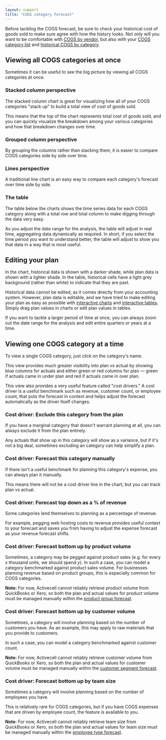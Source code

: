 ```yaml
---
layout: support
title: "COGS category forecast"
---
```


Before tackling the COGS forecast, be sure to check your historical cost of goods sold to make sure agree with how the history looks. Not only will you want to be comfortable with [COGS by vendor](), but also with your [COGS category list]() and [historical COGS by category]().

## Viewing all COGS categories at once

Sometimes it can be useful to see the big picture by viewing all COGS categories at once.

### Stacked column perspective

The stacked column chart is great for visualizing how all of your COGS categories "stack up" to build a total view of cost of goods sold.

<!-- screenshot -->

This means that the top of the chart represents total cost of goods sold, and you can quickly visualize the breakdown among your various categories and how that breakdown changes over time.

### Grouped column perspective

By grouping the columns rather than stacking them, it is easier to compare COGS categories side by side over time.

<!-- screenshot -->

### Lines perspective

<!-- screenshot -->

A traditional line chart is an easy way to compare each category's forecast over time side by side.

### The table

The table below the charts shows the time series data for each COGS category along with a total row and total column to make digging through the data very easy.

<!-- screenshot -->

As you adjust the date range for the analysis, the table will adjust in real time, aggregating data dynamically as required. In short, if you select the time period you want to understand better, the table will adjust to show you that data in a way that is most useful.

## Editing your plan

In the chart, historical data is shown with a darker shade, while plan data is shown with a lighter shade. In the table, historical cells have a light grey background (rather than white) to indicate that they are past.

Historical data cannot be edited, as it comes directly from your accounting system. However, plan data is editable, and we have tried to make editing your plan as easy as possible with [interactive charts]() and [interactive tables](). Simply drag plan values in charts or edit plan values in tables.

If you want to tackle a larger period of time at once, you can always zoom out the date range for the analysis and edit entire quarters or years at a time.

## Viewing one COGS category at a time

To view a single COGS category, just click on the category's name.

<!-- screenshot -->

This view provides much greater visibility into plan vs actual by showing blue columns for actuals and either green or red columns for plan — green if actuals came in under plan and red if actuals came in over plan.

<!-- screenshot -->

This view also provides a very useful feature called "cost drivers." A cost driver is a useful benchmark such as revenue, customer count, or employee count, that puts the forecast in context and helps adjust the forecast automatically as the driver itself changes.

### Cost driver: Exclude this category from the plan

If you have a marginal category that doesn't warrant planning at all, you can always exclude it from the plan entirely.

<!-- screenshot -->

Any actuals that show up in this category will show as a variance, but if it's not a big deal, sometimes excluding an category can help simplify a plan.

### Cost driver: Forecast this category manually

If there isn't a useful benchmark for planning this category's expense, you can always plan it manually.

<!-- screenshot -->

This means there will not be a cost driver line in the chart, but you can track plan vs actual.

### Cost driver: Forecast top down as a % of revenue

Some categories lend themselves to planning as a percentage of revenue.

<!-- screenshot -->

For example, pegging web hosting costs to revenue provides useful context to your forecast and saves you from having to adjust the expense forecast as your revenue forecast shifts.

### Cost driver: Forecast bottom up by product volume

Sometimes, a category may be pegged against product sales (e.g. for every _x_ thousand units, we should spend _y_). In such a case, you can model a category benchmarked against product sales volume. For businesses planning revenue based on product groups, this is especially common for COGS categories.

<!-- screenshot -->

**Note:** For now, Activecell cannot reliably retrieve product volume from QuickBooks or Xero, so both the plan and actual values for product volume must be managed manually within the [product group forecast]().

### Cost driver: Forecast bottom up by customer volume

Sometimes, a category will involve planning based on the number of customers you have. As an example, this may apply to raw materials that you provide to customers.

<!-- screenshot -->

In such a case, you can model a category benchmarked against customer count.

**Note:** For now, Activecell cannot reliably retrieve customer volume from QuickBooks or Xero, so both the plan and actual values for customer volume must be managed manually within the [customer segment forecast]().

### Cost driver: Forecast bottom up by team size

Sometimes a category will involve planning based on the number of employees you have.

<!-- screenshot -->

This is relatively rare for COGS categories, but if you have COGS expenses that are driven by employee count, the feature is available to you.

**Note:** For now, Activecell cannot reliably retrieve team size from QuickBooks or Xero, so both the plan and actual values for team size must be managed manually within the [employee type forecast]().